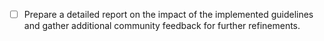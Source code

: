 - [ ] Prepare a detailed report on the impact of the implemented guidelines and gather additional community feedback for further refinements.